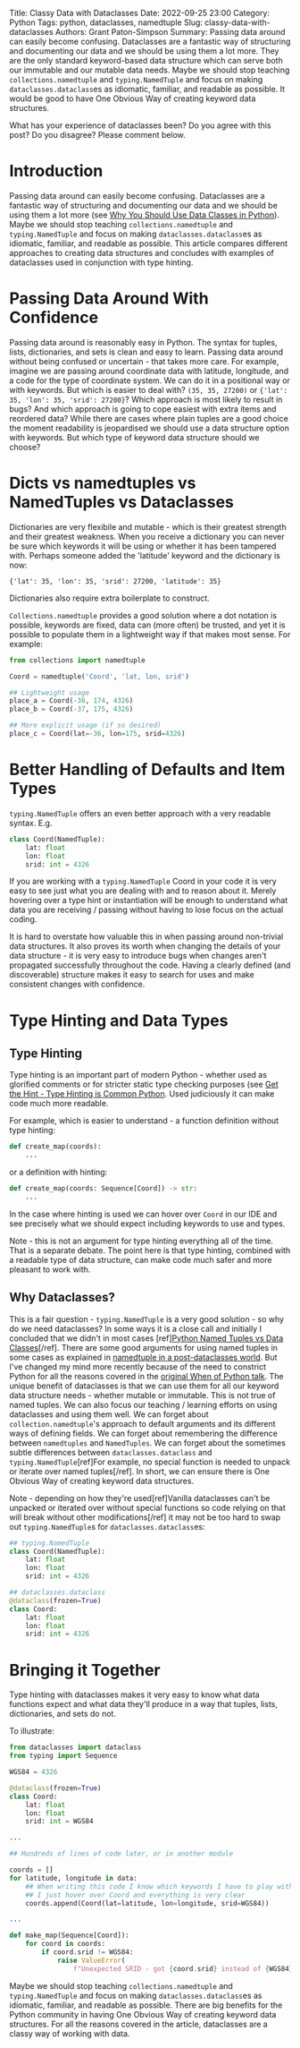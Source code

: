 Title: Classy Data with Dataclasses
Date: 2022-09-25 23:00
Category: Python
Tags: python, dataclasses, namedtuple
Slug: classy-data-with-dataclasses
Authors: Grant Paton-Simpson
Summary: Passing data around can easily become confusing. Dataclasses are a fantastic way of structuring and documenting our data and we should be using them a lot more. They are the only standard keyword-based data structure which can serve both our immutable and our mutable data needs. Maybe we should stop teaching `collections.namedtuple` and `typing.NamedTuple` and focus on making `dataclasses.dataclass`es as idiomatic, familiar, and readable as possible. It would be good to have One Obvious Way of creating keyword data structures.

What has your experience of dataclasses been? Do you agree with this post? Do you disagree? Please comment below.

Introduction
============

Passing data around can easily become confusing. Dataclasses are a fantastic way of structuring and documenting our data and we should be using them a lot more (see [Why You Should Use Data Classes in Python](https://www.giulianopertile.com/blog/why-you-should-use-dataclasses-in-python/)). Maybe we should stop teaching `collections.namedtuple` and `typing.NamedTuple` and focus on making `dataclasses.dataclass`es as idiomatic, familiar, and readable as possible. This article compares different approaches to creating data structures and concludes with examples of dataclasses used in conjunction with type hinting.

Passing Data Around With Confidence
===================================

Passing data around is reasonably easy in Python. The syntax for tuples, lists, dictionaries, and sets is clean and easy to learn. Passing data around without being confused or uncertain - that takes more care. For example, imagine we are passing around coordinate data with latitude, longitude, and a code for the type of coordinate system. We can do it in a positional way or with keywords. But which is easier to deal with? `(35, 35, 27200)` or `{'lat': 35, 'lon': 35, 'srid': 27200}`? Which approach is most likely to result in bugs? And which approach is going to cope easiest with extra items and reordered data? While there are cases where plain tuples are a good choice the moment readability is jeopardised we should use a data structure option with keywords. But which type of keyword data structure should we choose?

Dicts vs namedtuples vs NamedTuples vs Dataclasses
==================================================

Dictionaries are very flexibile and mutable - which is their greatest strength and their greatest weakness. When you receive a dictionary you can never be sure which keywords it will be using or whether it has been tampered with. Perhaps someone added the 'latitude' keyword and the dictionary is now:

`{'lat': 35, 'lon': 35, 'srid': 27200, 'latitude': 35}`

Dictionaries also require extra boilerplate to construct.

`Collections.namedtuple` provides a good solution where a dot notation is possible, keywords are fixed, data can (more often) be trusted, and yet it is possible to populate them in a lightweight way if that makes most sense. For example:

```python
from collections import namedtuple

Coord = namedtuple('Coord', 'lat, lon, srid')

## Lightweight usage
place_a = Coord(-36, 174, 4326)
place_b = Coord(-37, 175, 4326)

## More explicit usage (if so desired)
place_c = Coord(lat=-36, lon=175, srid=4326)
```

Better Handling of Defaults and Item Types
==========================================

`typing.NamedTuple` offers an even better approach with a very readable syntax. E.g.

```python
class Coord(NamedTuple):
    lat: float
    lon: float
    srid: int = 4326
```

If you are working with a `typing.NamedTuple` Coord in your code it is very easy to see just what you are dealing with and to reason about it. Merely hovering over a type hint or instantiation will be enough to understand what data you are receiving / passing without having to lose focus on the actual coding.

It is hard to overstate how valuable this in when passing around non-trivial data structures. It also proves its worth when changing the details of your data structure - it is very easy to introduce bugs when changes aren't propagated successfully throughout the code. Having a clearly defined (and discoverable) structure makes it easy to search for uses and make consistent changes with confidence.

Type Hinting and Data Types
===========================

Type Hinting
------------

Type hinting is an important part of modern Python - whether used as glorified comments or for stricter static type checking purposes (see [Get the Hint - Type Hinting is Common Python](https://when-of-python.github.io/blog/type-hinting-get-the-hint.html). Used judiciously it can make code much more readable.

For example, which is easier to understand - a function definition without type hinting:

```python
def create_map(coords):
    ...
```

or a definition with hinting:

```python
def create_map(coords: Sequence[Coord]) -> str:
    ...
```

In the case where hinting is used we can hover over `Coord` in our IDE and see precisely what we should expect including keywords to use and types.

Note - this is not an argument for type hinting everything all of the time. That is a separate debate. The point here is that type hinting, combined with a readable type of data structure, can make code much safer and more pleasant to work with.

Why Dataclasses?
----------------

This is a fair question - `typing.NamedTuple` is a very good solution - so why do we need dataclasses? In some ways it is a close call and initially I concluded that we didn't in most cases [ref][Python Named Tuples vs Data Classes](http://p-s.co.nz/wordpress/python-named-tuples-vs-data-classes/)[/ref]. There are some good arguments for using named tuples in some cases as explained in [namedtuple in a post-dataclasses world](https://death.andgravity.com/namedtuples). But I've changed my mind more recently because of the need to constrict Python for all the reasons covered in the [original When of Python talk](https://www.youtube.com/watch?v=JnY5MEiqG44). The unique benefit of dataclasses is that we can use them for all our keyword data structure needs - whether mutable or immutable. This is not true of named tuples. We can also focus our teaching / learning efforts on using dataclasses and using them well. We can forget about `collection.namedtuple`'s approach to default arguments and its different ways of defining fields. We can forget about remembering the difference between `namedtuples` and `NamedTuples`.  We can forget about the sometimes subtle differences between `dataclasses.dataclass` and `typing.NamedTuple`[ref]For example, no special function is needed to unpack or iterate over named tuples[/ref]. In short, we can ensure there is One Obvious Way of creating keyword data structures.

Note - depending on how they're used[ref]Vanilla dataclasses can't be unpacked or iterated over without special functions so code relying on that will break without other modifications[/ref] it may not be too hard to swap out `typing.NamedTuple`s for `dataclasses.dataclass`es:

```python
## typing.NamedTuple
class Coord(NamedTuple):
    lat: float
    lon: float
    srid: int = 4326

## dataclasses.dataclass
@dataclass(frozen=True)
class Coord:
    lat: float
    lon: float
    srid: int = 4326
```

Bringing it Together
====================

Type hinting with dataclasses makes it very easy to know what data functions expect and what data they'll produce in a way that tuples, lists, dictionaries, and sets do not.

To illustrate:

```python
from dataclasses import dataclass
from typing import Sequence

WGS84 = 4326

@dataclass(frozen=True)
class Coord:
    lat: float
    lon: float
    srid: int = WGS84

...

## Hundreds of lines of code later, or in another module

coords = []
for latitude, longitude in data:
    ## When writing this code I know which keywords I have to play with
    ## I just hover over Coord and everything is very clear
    coords.append(Coord(lat=latitude, lon=longitude, srid=WGS84))

...

def make_map(Sequence[Coord]):
    for coord in coords:
        if coord.srid != WGS84:
            raise ValueError(
                f"Unexpected SRID - got {coord.srid} instead of {WGS84}")
```

Maybe we should stop teaching `collections.namedtuple` and `typing.NamedTuple` and focus on making `dataclasses.dataclass`es as idiomatic, familiar, and readable as possible. There are big benefits for the Python community in having One Obvious Way of creating keyword data structures. For all the reasons covered in the article, dataclasses are a classy way of working with data.




